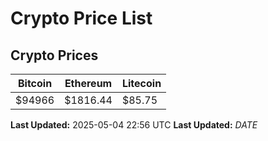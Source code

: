 # Crypto Price List

## Crypto Prices
| Bitcoin | Ethereum | Litecoin |
| ------- | -------- | -------- |
| $94966 | $1816.44 | $85.75 |
**Last Updated:** 2025-05-04 22:56 UTC
**Last Updated:** $DATE$
